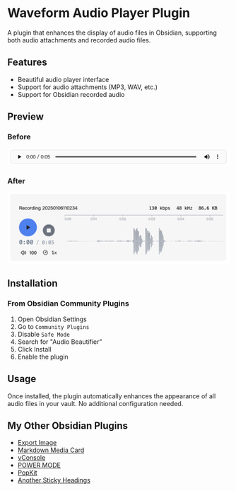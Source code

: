 # Waveform Audio Player Plugin

A plugin that enhances the display of audio files in Obsidian, supporting both audio attachments and recorded audio files.

## Features

- Beautiful audio player interface
- Support for audio attachments (MP3, WAV, etc.)
- Support for Obsidian recorded audio

## Preview

### Before
![Before](./screenshots/before.png)

### After
![After](./screenshots/after.png)

## Installation

### From Obsidian Community Plugins
1. Open Obsidian Settings
2. Go to `Community Plugins`
3. Disable `Safe Mode`
4. Search for "Audio Beautifier"
5. Click Install
6. Enable the plugin

## Usage

Once installed, the plugin automatically enhances the appearance of all audio files in your vault. No additional configuration needed.

## My Other Obsidian Plugins

* [Export Image](https://github.com/zhouhua/obsidian-export-image)
* [Markdown Media Card](https://github.com/zhouhua/obsidian-markdown-media-card)
* [vConsole](https://github.com/zhouhua/obsidian-vconsole)
* [POWER MODE](https://github.com/zhouhua/obsidian-power-mode)
* [PopKit](https://github.com/zhouhua/obsidian-popkit)
* [Another Sticky Headings](https://github.com/zhouhua/obsidian-sticky-headings)
